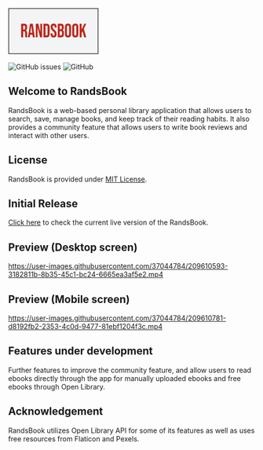 <html>
<img src="github/randsbook_logo.png" width=180 height=90 style="border: 2px solid dimgray"/>
</html>

![GitHub issues](https://img.shields.io/github/issues/rezahdev/randsbook)  ![GitHub](https://img.shields.io/github/license/rezahdev/randsbook)
## Welcome to RandsBook
RandsBook is a web-based personal library application that allows users to search, save, manage books, and keep track of their reading habits. It also provides a community feature that allows users to write book reviews and interact with other users.

## License
RandsBook is provided under [MIT License](https://github.com/rezaSaker/Phinanze/blob/master/LICENSE).

## Initial Release
[Click here](https://randsbook.com) to check the current live version of the RandsBook. 

## Preview (Desktop screen)
https://user-images.githubusercontent.com/37044784/209610593-3182811b-8b35-45c1-bc24-6665ea3af5e2.mp4

## Preview (Mobile screen)
https://user-images.githubusercontent.com/37044784/209610781-d8192fb2-2353-4c0d-9477-81ebf1204f3c.mp4

## Features under development
Further features to improve the community feature, and allow users to read ebooks directly through the app for manually uploaded ebooks and free ebooks through Open Library. 

## Acknowledgement
RandsBook utilizes Open Library API for some of its features as well as uses free resources from Flaticon and Pexels. 
